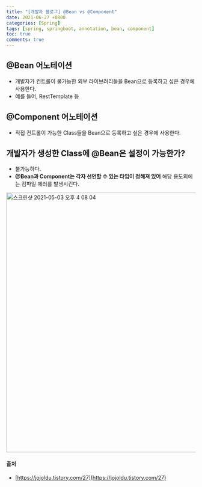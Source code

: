 ```yaml
---
title: "[개발자 블로그] @Bean vs @Component"
date: 2021-06-27 +0800
categories: [Spring]
tags: [spring, springboot, annotation, bean, component]
toc: true
comments: true
---
```


## @Bean 어노테이션
- 개발자가 컨트롤이 불가능한 외부 라이브러리들을 Bean으로 등록하고 싶은 경우에 사용한다.
- 예를 들어, RestTemplate 등

## @Component 어노테이션
- 직접 컨트롤이 가능한 Class들을 Bean으로 등록하고 싶은 경우에 사용한다.

## 개발자가 생성한 Class에 @Bean은 설정이 가능한가?
- 불가능하다.
- <b>@Bean과 Component는 각자 선언할 수 있는 타입이 정해져 있어</b> 해당 용도외에는 컴파일 에러를 발생시킨다.<br>

<img width="691" alt="스크린샷 2021-05-03 오후 4 08 04" src="https://user-images.githubusercontent.com/44339530/116849471-c5f90500-ac29-11eb-81b1-3dc430f143cd.png"><br>

#### 출처
- [https://jojoldu.tistory.com/27](https://jojoldu.tistory.com/27)